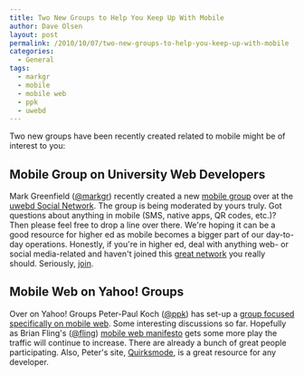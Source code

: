 ```yaml
---
title: Two New Groups to Help You Keep Up With Mobile
author: Dave Olsen
layout: post
permalink: /2010/10/07/two-new-groups-to-help-you-keep-up-with-mobile
categories:
  - General
tags:
  - markgr
  - mobile
  - mobile web
  - ppk
  - uwebd
---
```

Two new groups have been recently created related to mobile might be of interest to you:

## Mobile Group on University Web Developers

Mark Greenfield ([@markgr][1]) recently created a new [mobile group][2] over at the [uwebd Social Network][3]. The group is being moderated by yours truly. Got questions about anything in mobile (SMS, native apps, QR codes, etc.)? Then please feel free to drop a line over there. We're hoping it can be a good resource for higher ed as mobile becomes a bigger part of our day-to-day operations. Honestly, if you're in higher ed, deal with anything web- or social media-related and haven't joined this [great network][3] you really should. Seriously, [join][2].

## Mobile Web on Yahoo! Groups

Over on Yahoo! Groups Peter-Paul Koch ([@ppk][4]) has set-up a [group focused specifically on mobile web][5]. Some interesting discussions so far. Hopefully as Brian Fling's ([@fling][6]) [mobile web manifesto][7] gets some more play the traffic will continue to increase. There are already a bunch of great people participating. Also, Peter's site, [Quirksmode][8], is a great resource for any developer.

 [1]: http://twitter.com/markgr/
 [2]: http://cuwebd.ning.com/group/mobile
 [3]: http://cuwebd.ning.com/
 [4]: http://twitter.com/ppk/
 [5]: http://tech.groups.yahoo.com/group/mobile-web/
 [6]: http://twitter.com/fling/
 [7]: https://docs.google.com/document/edit?id=1bWuh3xtCvgcRT7MqJHx0vWaoxQe-iHKqLS1av3R_1a8&hl=en&pli=1#
 [8]: http://quirksmode.org